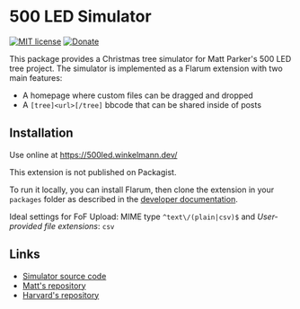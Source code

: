 # 500 LED Simulator

[![MIT license](https://img.shields.io/badge/license-MIT-blue.svg)](https://github.com/clarkwinkelmann/flarum-500led/blob/master/LICENSE.txt) [![Donate](https://img.shields.io/badge/paypal-donate-yellow.svg)](https://www.paypal.me/clarkwinkelmann)

This package provides a Christmas tree simulator for Matt Parker's 500 LED tree project.
The simulator is implemented as a Flarum extension with two main features:

- A homepage where custom files can be dragged and dropped
- A `[tree]<url>[/tree]` bbcode that can be shared inside of posts

## Installation

Use online at <https://500led.winkelmann.dev/>

This extension is not published on Packagist.

To run it locally, you can install Flarum, then clone the extension in your `packages` folder as described in the [developer documentation](https://docs.flarum.org/extend/start#extension-packaging).

Ideal settings for FoF Upload: MIME type `^text\/(plain|csv)$` and *User-provided file extensions*: `csv`

## Links

- [Simulator source code](https://github.com/clarkwinkelmann/flarum-500led)
- [Matt's repository](https://github.com/standupmaths/xmastree2021)
- [Harvard's repository](https://github.com/GSD6338/XmasTree)

